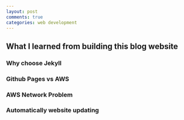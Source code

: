 ```yaml
---
layout: post
comments: true
categories: web development
---
```

## What I learned from building this blog website

### Why choose Jekyll

### Github Pages vs AWS

### AWS Network Problem

### Automatically website updating

